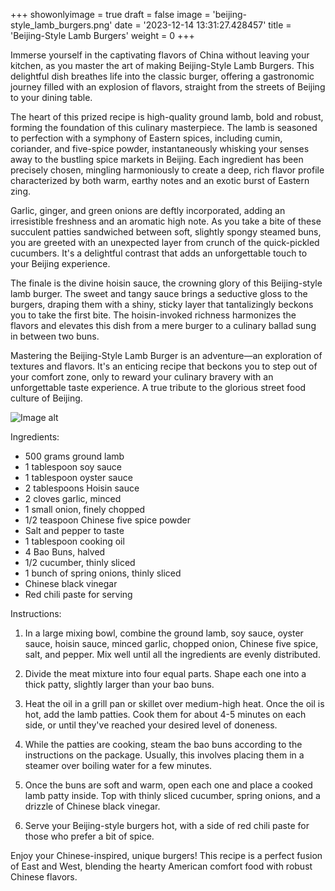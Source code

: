 +++ 
showonlyimage = true 
draft = false 
image = 'beijing-style_lamb_burgers.png'
date = '2023-12-14 13:31:27.428457' 
title = 'Beijing-Style Lamb Burgers' 
weight = 0
+++ 
 
Immerse yourself in the captivating flavors of China without leaving your kitchen, as you master the art of making Beijing-Style Lamb Burgers. This delightful dish breathes life into the classic burger, offering a gastronomic journey filled with an explosion of flavors, straight from the streets of Beijing to your dining table. 

The heart of this prized recipe is high-quality ground lamb, bold and robust, forming the foundation of this culinary masterpiece. The lamb is seasoned to perfection with a symphony of Eastern spices, including cumin, coriander, and five-spice powder, instantaneously whisking your senses away to the bustling spice markets in Beijing. Each ingredient has been precisely chosen, mingling harmoniously to create a deep, rich flavor profile characterized by both warm, earthy notes and an exotic burst of Eastern zing.

Garlic, ginger, and green onions are deftly incorporated, adding an irresistible freshness and an aromatic high note. As you take a bite of these succulent patties sandwiched between soft, slightly spongy steamed buns, you are greeted with an unexpected layer from crunch of the quick-pickled cucumbers. It's a delightful contrast that adds an unforgettable touch to your Beijing experience.

The finale is the divine hoisin sauce, the crowning glory of this Beijing-style lamb burger. The sweet and tangy sauce brings a seductive gloss to the burgers, draping them with a shiny, sticky layer that tantalizingly beckons you to take the first bite. The hoisin-invoked richness harmonizes the flavors and elevates this dish from a mere burger to a culinary ballad sung in between two buns. 

Mastering the Beijing-Style Lamb Burger is an adventure—an exploration of textures and flavors. It's an enticing recipe that beckons you to step out of your comfort zone, only to reward your culinary bravery with an unforgettable taste experience. A true tribute to the glorious street food culture of Beijing. 

![Image alt](/beijing-style_lamb_burgers.png '300px')

Ingredients: 

- 500 grams ground lamb
- 1 tablespoon soy sauce
- 1 tablespoon oyster sauce
- 2 tablespoons Hoisin sauce
- 2 cloves garlic, minced
- 1 small onion, finely chopped
- 1/2 teaspoon Chinese five spice powder
- Salt and pepper to taste
- 1 tablespoon cooking oil
- 4 Bao Buns, halved
- 1/2 cucumber, thinly sliced
- 1 bunch of spring onions, thinly sliced
- Chinese black vinegar
- Red chili paste for serving

Instructions:

1. In a large mixing bowl, combine the ground lamb, soy sauce, oyster sauce, hoisin sauce, minced garlic, chopped onion, Chinese five spice, salt, and pepper. Mix well until all the ingredients are evenly distributed.

2. Divide the meat mixture into four equal parts. Shape each one into a thick patty, slightly larger than your bao buns.  

3. Heat the oil in a grill pan or skillet over medium-high heat. Once the oil is hot, add the lamb patties. Cook them for about 4-5 minutes on each side, or until they've reached your desired level of doneness.

4. While the patties are cooking, steam the bao buns according to the instructions on the package. Usually, this involves placing them in a steamer over boiling water for a few minutes.

5. Once the buns are soft and warm, open each one and place a cooked lamb patty inside. Top with thinly sliced cucumber, spring onions, and a drizzle of Chinese black vinegar.

6. Serve your Beijing-style burgers hot, with a side of red chili paste for those who prefer a bit of spice.

Enjoy your Chinese-inspired, unique burgers! This recipe is a perfect fusion of East and West, blending the hearty American comfort food with robust Chinese flavors.